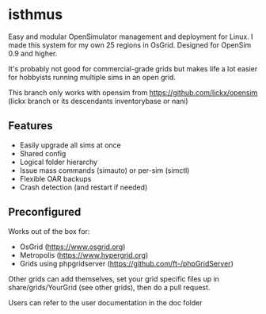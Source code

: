 # isthmus
Easy and modular OpenSimulator management and deployment for Linux. I made this system for my own 25 regions in OsGrid. Designed for OpenSim 0.9 and higher.

It's probably not good for commercial-grade grids but makes life a lot easier for hobbyists running multiple sims in an open grid.

This branch only works with opensim from https://github.com/lickx/opensim (lickx branch or its descendants inventorybase or nani)

## Features
  * Easily upgrade all sims at once
  * Shared config
  * Logical folder hierarchy
  * Issue mass commands (simauto) or per-sim (simctl)
  * Flexible OAR backups
  * Crash detection (and restart if needed)
  
## Preconfigured
Works out of the box for:

  * OsGrid (https://www.osgrid.org)
  * Metropolis (https://www.hypergrid.org)
  * Grids using phpgridserver (https://github.com/ft-/phpGridServer)

Other grids can add themselves, set your grid specific files up in  
share/grids/YourGrid (see other grids), then do a pull request.

Users can refer to the user documentation in the doc folder
